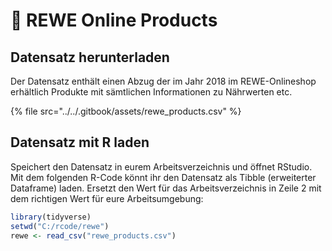 # 📂 REWE Online Products

## Datensatz herunterladen

Der Datensatz enthält einen Abzug der im Jahr 2018 im REWE-Onlineshop erhältlich Produkte mit sämtlichen Informationen zu Nährwerten etc.

{% file src="../../.gitbook/assets/rewe_products.csv" %}

## Datensatz mit R laden

Speichert den Datensatz in eurem Arbeitsverzeichnis und öffnet RStudio. Mit dem folgenden R-Code könnt ihr den Datensatz als Tibble (erweiterter Dataframe) laden. Ersetzt den Wert für das Arbeitsverzeichnis in Zeile 2 mit dem richtigen Wert für eure Arbeitsumgebung:

```r
library(tidyverse)
setwd("C:/rcode/rewe")
rewe <- read_csv("rewe_products.csv")
```

